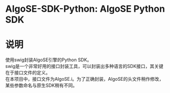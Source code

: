 # AlgoSE-SDK-Python: AlgoSE Python SDK

# 说明
使用swig封装AlgoSE引擎的Python SDK。  
swig是一个非常好用的接口封装工具，可以封装出多种语言的SDK接口，其关键在于接口文件的定义。  
在本项目中，接口文件为AlgoSE.i。为了正确封装，AlgoSE的头文件稍作修改，某些参数命名与原生SDK稍有不同。